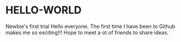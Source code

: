 # HELLO-WORLD
Newbie's first trial
Hello everyone. The first time I have been to Github makes me so exciting!!!
Hope to meet a ot of friends to share ideas.
